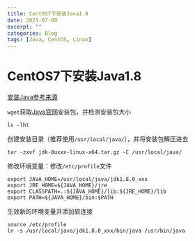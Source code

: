 ```yaml
---
title: CentOS7下安装Java1.8
date: 2021-07-08
excerpt: ""
categories: Blog
tags: [Java, CentOS, Linux]
---
```




# CentOS7下安装Java1.8

[安装Java参考来源](https://www.cnblogs.com/stulzq/p/9286878.html)

`wget`获取[Java官网](https://www.oracle.com/java/technologies/javase/javase-jdk8-downloads.html)安装包，并检测安装包大小

```shell
ls -lht
```

创建安装目录（推荐使用`/usr/local/java/`），并将安装包解压进去

```shell
tar -zxvf jdk-8uxxx-linux-x64.tar.gz -C /usr/local/java/
```

修改环境变量：修改`/etc/profile`文件

```shell
export JAVA_HOME=/usr/local/java/jdk1.8.0_xxx
export JRE_HOME=${JAVA_HOME}/jre 
export CLASSPATH=.:${JAVA_HOME}/lib:${JRE_HOME}/lib 
export PATH=${JAVA_HOME}/bin:$PATH
```

生效新的环境变量并添加软连接

```shell
source /etc/profile
ln -s /usr/local/java/jdk1.8.0_xxx/bin/java /usr/bin/java
```

